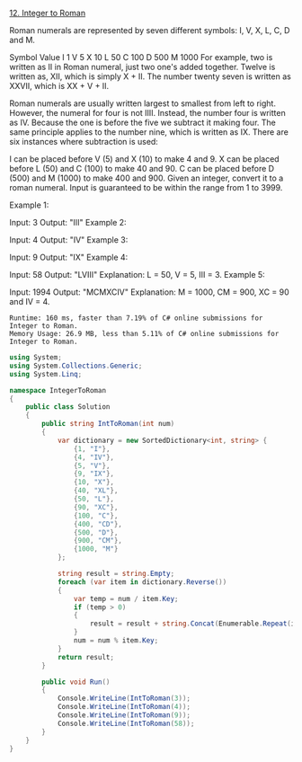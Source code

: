 [12. Integer to Roman](https://leetcode.com/problems/integer-to-roman/)  

Roman numerals are represented by seven different symbols: I, V, X, L, C, D and M.

Symbol       Value
I             1
V             5
X             10
L             50
C             100
D             500
M             1000
For example, two is written as II in Roman numeral, just two one's added together. Twelve is written as, XII, which is simply X + II. The number twenty seven is written as XXVII, which is XX + V + II.

Roman numerals are usually written largest to smallest from left to right. However, the numeral for four is not IIII. Instead, the number four is written as IV. Because the one is before the five we subtract it making four. The same principle applies to the number nine, which is written as IX. There are six instances where subtraction is used:

I can be placed before V (5) and X (10) to make 4 and 9. 
X can be placed before L (50) and C (100) to make 40 and 90. 
C can be placed before D (500) and M (1000) to make 400 and 900.
Given an integer, convert it to a roman numeral. Input is guaranteed to be within the range from 1 to 3999.

Example 1:

Input: 3
Output: "III"
Example 2:

Input: 4
Output: "IV"
Example 3:

Input: 9
Output: "IX"
Example 4:

Input: 58
Output: "LVIII"
Explanation: L = 50, V = 5, III = 3.
Example 5:

Input: 1994
Output: "MCMXCIV"
Explanation: M = 1000, CM = 900, XC = 90 and IV = 4.

```
Runtime: 160 ms, faster than 7.19% of C# online submissions for Integer to Roman.
Memory Usage: 26.9 MB, less than 5.11% of C# online submissions for Integer to Roman.
```


```C#
using System;
using System.Collections.Generic;
using System.Linq;

namespace IntegerToRoman
{
    public class Solution
    {
        public string IntToRoman(int num)
        {
            var dictionary = new SortedDictionary<int, string> {
                {1, "I"},
                {4, "IV"},
                {5, "V"},
                {9, "IX"},
                {10, "X"},
                {40, "XL"},
                {50, "L"},
                {90, "XC"},
                {100, "C"},
                {400, "CD"},
                {500, "D"},
                {900, "CM"},
                {1000, "M"}
            };

            string result = string.Empty;
            foreach (var item in dictionary.Reverse())
            {
                var temp = num / item.Key;
                if (temp > 0)
                {
                    result = result + string.Concat(Enumerable.Repeat(item.Value, temp));
                }
                num = num % item.Key;
            }
            return result;
        }

        public void Run()
        {
            Console.WriteLine(IntToRoman(3));
            Console.WriteLine(IntToRoman(4));
            Console.WriteLine(IntToRoman(9));
            Console.WriteLine(IntToRoman(58));
        }
    }
}
```